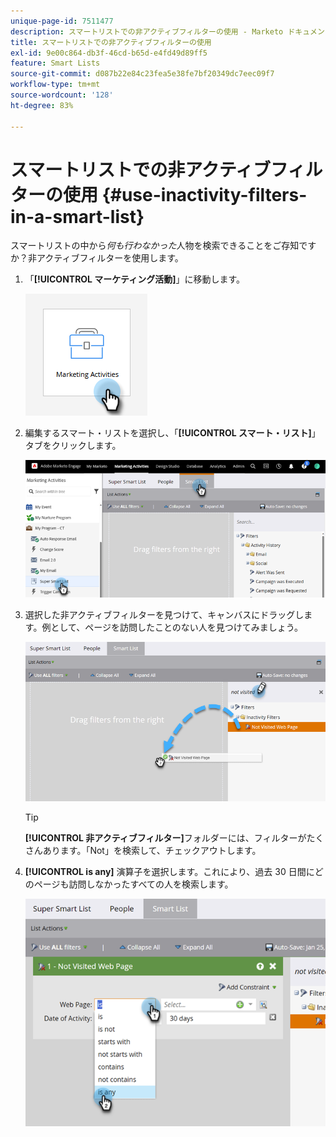 ```yaml
---
unique-page-id: 7511477
description: スマートリストでの非アクティブフィルターの使用 - Marketo ドキュメント - 製品ドキュメント
title: スマートリストでの非アクティブフィルターの使用
exl-id: 9e00c864-db3f-46cd-b65d-e4fd49d89ff5
feature: Smart Lists
source-git-commit: d087b22e84c23fea5e38fe7bf20349dc7eec09f7
workflow-type: tm+mt
source-wordcount: '128'
ht-degree: 83%

---
```


# スマートリストでの非アクティブフィルターの使用 {#use-inactivity-filters-in-a-smart-list}

スマートリストの中から&#x200B;_何も行わなかった_&#x200B;人物を検索できることをご存知ですか？非アクティブフィルターを使用します。

1. 「**[!UICONTROL マーケティング活動]**」に移動します。

   ![](assets/use-inactivity-filters-in-a-smart-list-1.png)

1. 編集するスマート・リストを選択し、「**[!UICONTROL スマート・リスト]**」タブをクリックします。

   ![](assets/use-inactivity-filters-in-a-smart-list-2.png)

1. 選択した非アクティブフィルターを見つけて、キャンバスにドラッグします。例として、ページを訪問したことのない人を見つけてみましょう。

   ![](assets/use-inactivity-filters-in-a-smart-list-3.png)

   >[!TIP]
   >
   >**[!UICONTROL 非アクティブフィルター]**&#x200B;フォルダーには、フィルターがたくさんあります。「Not」を検索して、チェックアウトします。

1. **[!UICONTROL is any]** 演算子を選択します。これにより、過去 30 日間にどのページも訪問しなかったすべての人を検索します。

   ![](assets/use-inactivity-filters-in-a-smart-list-4.png)
